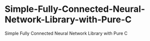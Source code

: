 # Simple-Fully-Connected-Neural-Network-Library-with-Pure-C
Simple Fully Connected Neural Network Library with Pure C
